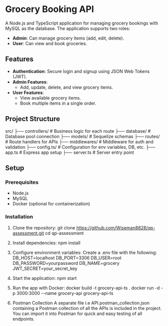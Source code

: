# Grocery Booking API

A Node.js and TypeScript application for managing grocery bookings with MySQL as the database. The application supports two roles:
- **Admin**: Can manage grocery items (add, edit, delete).
- **User**: Can view and book groceries.

## Features
- **Authentication**: Secure login and signup using JSON Web Tokens (JWT).
- **Admin Features**:
  - Add, update, delete, and view grocery items.
- **User Features**:
  - View available grocery items.
  - Book multiple items in a single order.

## Project Structure
src/ 
├── controllers/ # Business logic for each route 
├── database/ # Database pool connection
├── models/ # Sequelize schemas 
├── routes/ # Route handlers for APIs 
├── middlewares/ # Middleware for auth and validation 
├── config.ts/ # Configuration for env variables, DB, etc. 
├── app.ts # Express app setup ├── server.ts # Server entry point


## Setup

### Prerequisites
- Node.js
- MySQL
- Docker (optional for containerization)

### Installation
1. Clone the repository:
  git clone https://github.com/Wiseman8828/qp-assessment.git
  cd qp-assessment

2. Install dependencies:
  npm install

3. Configure environment variables: Create a .env file with the following:
  DB_HOST=localhost
  DB_PORT=3306
  DB_USER=root
  DB_PASSWORD=yourpassword
  DB_NAME=grocery
  JWT_SECRET=your_secret_key

4. Start the application:
  npm start

5. Run the app with Docker:
  docker build -t grocery-api-ts .
  docker run -d -p 3000:3000 --name grocery-api grocery-api-ts

6. Postman Collection
  A separate file i.e API.postman_collection.json containing a Postman collection of all the APIs is included in the project. You can import it into Postman for quick and easy testing of all endpoints.
